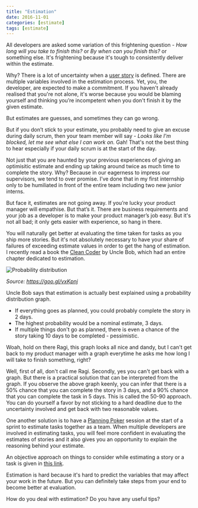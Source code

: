 ```yaml
---
title: "Estimation"
date: 2016-11-01
categories: [estimate]
tags: [estimate]
---
```


All developers are asked some variation of this frightening question - *How long will you take to finish this?* or *By when can you finish this?* or something else. It's frightening because it's tough to consistently deliver within the estimate.

Why?
There is a lot of uncertainty when a [user story](https://en.wikipedia.org/wiki/User_story) is defined. There are multiple variables involved in the estimation process. Yet, you, the developer, are expected to make a commitment. If you haven't already realised that you're not alone, it's worse because you would be blaming yourself and thinking you’re incompetent when you don't finish it by the given estimate.

But estimates are guesses, and sometimes they can go wrong.

But if you don’t stick to your estimate, you probably need to give an excuse during daily scrum, then your team member will say - *Looks like I'm blocked, let me see what else I can work on.* Gah! That's not the best thing to hear especially if your daily scrum is at the start of the day.

Not just that you are haunted by your previous experiences of giving an optimisitic estimate and ending up taking around twice as much time to complete the story. Why? Because in our eagerness to impress our supervisors, we tend to over promise. I’ve done that in my first internship only to be humiliated in front of the entire team including two new junior interns.

But face it, estimates are not going away. If you’re lucky your product manager will empathise. But that’s it. There are business requirements and your job as a developer is to make your product manager’s job easy. But it's not all bad; it only gets easier with experience, so hang in there.

You will naturally get better at evaluating the time taken for tasks as you ship more stories. But it's not absolutely necessary to have your share of failures of exceeding estimate values in order to get the hang of estimation. I recently read a book the [Clean Coder](https://www.amazon.com/Clean-Coder-Conduct-Professional-Programmers/dp/0137081073) by Uncle Bob, which had an entire chapter dedicated to estimation.

<div class="center">
  <img src="../../../../images/distribution.png" alt="Probability distribution">
</div>

*Source: https://goo.gl/vxKpnj*

Uncle Bob says that estimation is actually best explained using a probability distribution graph.

 - If everything goes as planned, you could probably complete the story in 2 days.
 - The highest probability would be a nominal estimate, 3 days.
 - If multiple things don't go as planned, there is even a chance of the story taking 10 days to be completed - pessimistic.

Woah, hold on there Ragi, this graph looks all nice and dandy, but I can't get back to my product manager with a graph everytime he asks me how long I will take to finish something, right?

Well, first of all, don't call me Ragi. Secondly, yes you can't get back with a graph. But there is a practical solution that can be interpreted from the graph. If you observe the above graph keenly, you can infer that there is a 50% chance that you can complete the story in 3 days, and a 90% chance that you can complete the task in 5 days. This is called the 50-90 approach. You can do yourself a favor by not sticking to a hard deadline due to the uncertainty involved and get back with two reasonable values.

One another solution is to have a [Planning Poker](https://en.wikipedia.org/wiki/Planning_poker) session at the start of a sprint to estimate tasks together as a team. When multiple developers are involved in estimating tasks, you will feel more confident in evaluating the estimates of stories and it also gives you an opportunity to explain the reasoning behind your estimate.

An objective approach on things to consider while estimating a story or a task is given in [this link](http://softwareengineering.stackexchange.com/questions/648/how-to-respond-when-you-are-asked-for-an-estimate).

Estimation is hard because it's hard to predict the variables that may affect your work in the future. But you can definitely take steps from your end to become better at evaluation.

How do you deal with estimation? Do you have any useful tips?
